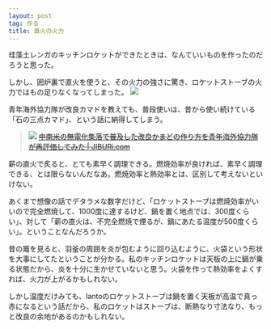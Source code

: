 ```yaml
---
layout: post
tag: 作る
title: 直火の火力
---
```

珪藻土レンガのキッチンロケットができたときは、なんていいものを作ったのだろうと思った。

しかし、囲炉裏で直火を使うと、その火力の強さに驚き、ロケットストーブの火力ではもの足りなくなってしまった。
![](https://c1.staticflickr.com/3/2839/32372438154_191abf9ba7.jpg)

青年海外協力隊が改良カマドを教えても、普段使いは、昔から使い続けている「石の三点カマド」、という話に納得してしまう。
>![](http://jiburi.com/wp-content/uploads/P1310060_1207.jpg)
><s>[中南米の無電化集落で普及した改良かまどの作り方を青年海外協力隊が再評価してみた | JIBURi.com](http://jiburi.com/kamado/)</s>

薪の直火で炙ると、とても素早く調理できる。燃焼効率が良ければ、素早く調理できる、とは限らないんだなあ。燃焼効率と熱効率とは、区別して考えないといけない。

あくまで想像の話でデタラメな数字だけど、「ロケットストーブは燃焼効率がいいので完全燃焼して、1000度に達するけど、鍋を置く地点では、300度くらい」、対して「薪の直火は、不完全燃焼で煙るが、鍋にあたる温度が500度くらい」。ということなんだろうか。

昔の竈を見ると、羽釜の周囲を炎が包むように回り込むように、火袋という形状を大事にしてたということが分かる。私のキッチンロケットは天板の上に鍋が乗る状態だから、炎を十分に生かせていないと思う。火袋を作って熱効率をよくすれば、火力が上がるかもしれない。

しかし温度だけみても、Iantoのロケットストーブは鍋を置く天板が高温で真っ赤になるという話だから、私のロケットはストーブは、断熱なり寸法なり、もっと改良の余地があるのかもしれない。
